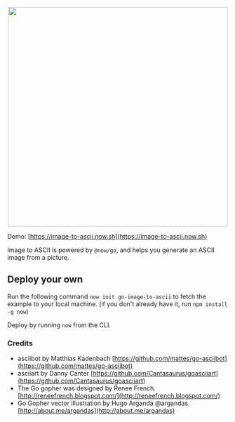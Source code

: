 <p align="center">
  <img src="https://raw.githubusercontent.com/sophearak/image-to-ascii/master/assets/image-2-ascii.png" height="500" />
</p>

Demo: [https://image-to-ascii.now.sh](https://image-to-ascii.now.sh)

Image to ASCII is powered by `@now/go`, and helps you generate an ASCII image from a picture.

## Deploy your own

Run the following command `now init go-image-to-ascii` to fetch the example to your local machine. (if you don't already have it, run `npm install -g now`)
 
Deploy by running `now` from the CLI.

### Credits

- asciibot by Matthias Kadenbach [https://github.com/mattes/go-asciibot](https://github.com/mattes/go-asciibot)
- asciiart by Danny Canter [https://github.com/Cantasaurus/goasciiart](https://github.com/Cantasaurus/goasciiart)
- The Go gopher was designed by Renee French. [http://reneefrench.blogspot.com/](http://reneefrench.blogspot.com/)
- Go Gopher vector illustration by Hugo Arganda @argandas [http://about.me/argandas](http://about.me/argandas)
